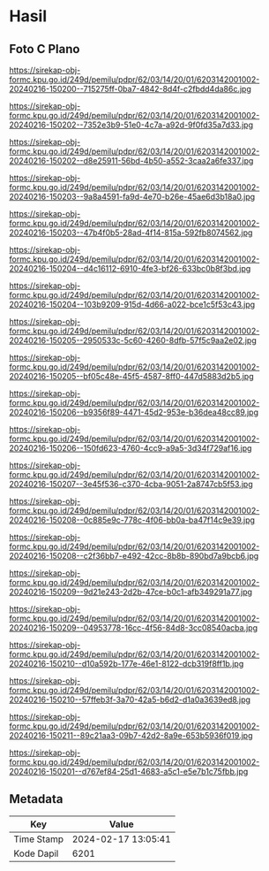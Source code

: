 # Hasil

## Foto C Plano

https://sirekap-obj-formc.kpu.go.id/249d/pemilu/pdpr/62/03/14/20/01/6203142001002-20240216-150200--715275ff-0ba7-4842-8d4f-c2fbdd4da86c.jpg

https://sirekap-obj-formc.kpu.go.id/249d/pemilu/pdpr/62/03/14/20/01/6203142001002-20240216-150202--7352e3b9-51e0-4c7a-a92d-9f0fd35a7d33.jpg

https://sirekap-obj-formc.kpu.go.id/249d/pemilu/pdpr/62/03/14/20/01/6203142001002-20240216-150202--d8e25911-56bd-4b50-a552-3caa2a6fe337.jpg

https://sirekap-obj-formc.kpu.go.id/249d/pemilu/pdpr/62/03/14/20/01/6203142001002-20240216-150203--9a8a4591-fa9d-4e70-b26e-45ae6d3b18a0.jpg

https://sirekap-obj-formc.kpu.go.id/249d/pemilu/pdpr/62/03/14/20/01/6203142001002-20240216-150203--47b4f0b5-28ad-4f14-815a-592fb8074562.jpg

https://sirekap-obj-formc.kpu.go.id/249d/pemilu/pdpr/62/03/14/20/01/6203142001002-20240216-150204--d4c16112-6910-4fe3-bf26-633bc0b8f3bd.jpg

https://sirekap-obj-formc.kpu.go.id/249d/pemilu/pdpr/62/03/14/20/01/6203142001002-20240216-150204--103b9209-915d-4d66-a022-bce1c5f53c43.jpg

https://sirekap-obj-formc.kpu.go.id/249d/pemilu/pdpr/62/03/14/20/01/6203142001002-20240216-150205--2950533c-5c60-4260-8dfb-57f5c9aa2e02.jpg

https://sirekap-obj-formc.kpu.go.id/249d/pemilu/pdpr/62/03/14/20/01/6203142001002-20240216-150205--bf05c48e-45f5-4587-8ff0-447d5883d2b5.jpg

https://sirekap-obj-formc.kpu.go.id/249d/pemilu/pdpr/62/03/14/20/01/6203142001002-20240216-150206--b9356f89-4471-45d2-953e-b36dea48cc89.jpg

https://sirekap-obj-formc.kpu.go.id/249d/pemilu/pdpr/62/03/14/20/01/6203142001002-20240216-150206--150fd623-4760-4cc9-a9a5-3d34f729af16.jpg

https://sirekap-obj-formc.kpu.go.id/249d/pemilu/pdpr/62/03/14/20/01/6203142001002-20240216-150207--3e45f536-c370-4cba-9051-2a8747cb5f53.jpg

https://sirekap-obj-formc.kpu.go.id/249d/pemilu/pdpr/62/03/14/20/01/6203142001002-20240216-150208--0c885e9c-778c-4f06-bb0a-ba47f14c9e39.jpg

https://sirekap-obj-formc.kpu.go.id/249d/pemilu/pdpr/62/03/14/20/01/6203142001002-20240216-150208--c2f36bb7-e492-42cc-8b8b-890bd7a9bcb6.jpg

https://sirekap-obj-formc.kpu.go.id/249d/pemilu/pdpr/62/03/14/20/01/6203142001002-20240216-150209--9d21e243-2d2b-47ce-b0c1-afb349291a77.jpg

https://sirekap-obj-formc.kpu.go.id/249d/pemilu/pdpr/62/03/14/20/01/6203142001002-20240216-150209--04953778-16cc-4f56-84d8-3cc08540acba.jpg

https://sirekap-obj-formc.kpu.go.id/249d/pemilu/pdpr/62/03/14/20/01/6203142001002-20240216-150210--d10a592b-177e-46e1-8122-dcb319f8ff1b.jpg

https://sirekap-obj-formc.kpu.go.id/249d/pemilu/pdpr/62/03/14/20/01/6203142001002-20240216-150210--57ffeb3f-3a70-42a5-b6d2-d1a0a3639ed8.jpg

https://sirekap-obj-formc.kpu.go.id/249d/pemilu/pdpr/62/03/14/20/01/6203142001002-20240216-150211--89c21aa3-09b7-42d2-8a9e-653b5936f019.jpg

https://sirekap-obj-formc.kpu.go.id/249d/pemilu/pdpr/62/03/14/20/01/6203142001002-20240216-150201--d767ef84-25d1-4683-a5c1-e5e7b1c75fbb.jpg


## Metadata

| Key        | Value               |
| ---------- | ------------------- |
| Time Stamp | 2024-02-17 13:05:41 |
| Kode Dapil | 6201                |



